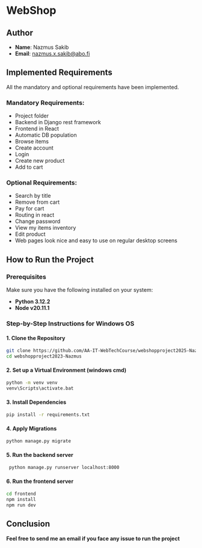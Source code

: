 # WebShop

## Author
- **Name**: Nazmus Sakib
- **Email**: nazmus.x.sakib@abo.fi

## Implemented Requirements
All the mandatory and optional requirements have been implemented.

### Mandatory Requirements:
- Project folder
- Backend in Django rest framework
- Frontend in React
- Automatic DB population
- Browse items
- Create account
- Login
- Create new product
- Add to cart

### Optional Requirements:
- Search by title
- Remove from cart
- Pay for cart
- Routing in react
- Change password
- View my items inventory
- Edit product
- Web pages look nice and easy to use on regular desktop screens

## How to Run the Project

### Prerequisites
Make sure you have the following installed on your system:
- **Python 3.12.2**
- **Node v20.11.1**

### Step-by-Step Instructions for Windows OS

#### 1. Clone the Repository
```bash
git clone https://github.com/AA-IT-WebTechCourse/webshopproject2025-Nazmus
cd webshopproject2023-Nazmus
```
#### 2. Set up a Virtual Environment (windows cmd)
```bash
python -m venv venv
venv\Scripts\activate.bat
```
#### 3. Install Dependencies
```bash
pip install -r requirements.txt
```

#### 4. Apply Migrations
```bash
python manage.py migrate
```
#### 5. Run the backend server
```bash
 python manage.py runserver localhost:8000 
```

#### 6. Run the frontend server 

```bash
cd frontend
npm install
npm run dev
```



## Conclusion

**Feel free to send me an email if you face any issue to run the project**